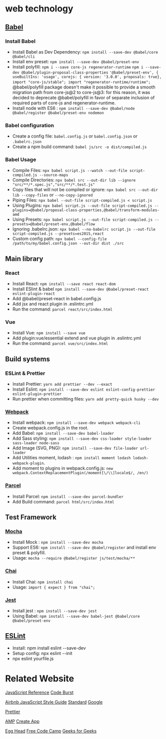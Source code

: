 # web technology

## [Babel](https://babeljs.io)

### Install Babel

- Install Babel as Dev Dependency: `npm install --save-dev @babel/core @babel/cli`
- Install env preset: `npm install --save-dev @babel/preset-env`
- Install polyfill:
  `npm i --save core-js regenerator-runtime`
  `npm i --save-dev @babel/plugin-proposal-class-properties`
  `'@babel/preset-env', { useBuiltIns: 'usage', corejs: { version: '3.0.0', proposals: true},`
  `import "core-js/stable"; import "regenerator-runtime/runtime";`
  @babel/polyfill package doesn't make it possible to provide a smooth migration path from core-js@2 to core-js@3: for this reason, it was decided to deprecate @babel/polyfill in favor of separate inclusion of required parts of core-js and regenerator-runtime.
- Install node with ES6 : `npm install --save-dev @babel/node @babel/register @babel/preset-env nodemon`

### Babel configuration

- Create a config file: `babel.config.js` or `babel.config.json` or `.babelrc.json`
- Create a npm build command: `babel js/src -o dist/compiled.js`

### Babel Usage

- Compile Files: `npx babel script.js --watch --out-file script-compiled.js --source-maps`
- Compile Directories: `npx babel src --out-dir lib --ignore "src/**/*.spec.js","src/**/*.test.js"`
- Copy files that will not be compiled or ignore: `npx babel src --out-dir lib --copy-files` or `--no-copy-ignored`
- Piping Files: `npx babel --out-file script-compiled.js < script.js`
- Using Plugins: `npx babel script.js --out-file script-compiled.js --plugins=@babel/proposal-class-properties,@babel/transform-modules-amd`
- Using Presets: `npx babel script.js --out-file script-compiled.js --presets=@babel/preset-env,@babel/flow`
- Ignoring .babelrc.json: `npx babel --no-babelrc script.js --out-file script-compiled.js --presets=es2015,react`
- Custom config path: `npx babel --config-file /path/to/my/babel.config.json --out-dir dist ./src`

## Main library

### React

- Install React: `npm install --save react react-dom`
- Install ESlint & babel `npm install --save-dev @babel/preset-react eslint-plugin-react`
- Add @babel/preset-react in babel.config.js
- Add jsx and react plugin in .eslintrc.yml
- Run the command: `parcel react/src/index.html`

### Vue

- Install Vue: `npm install --save vue`
- Add plugin:vue/essential extend and vue plugin in .eslintrc.yml
- Run the command: `parcel vue/src/index.html`

## Build systems

### ESLint & Prettier

- Install Prettier: `yarn add prettier --dev --exact`
- Install Eslint: `npm install --save-dev eslint eslint-config-prettier eslint-plugin-prettier`
- Run prettier when committing files: `yarn add pretty-quick husky --dev`

### [Webpack](https://webpack.js.org/)

- Install webpack: `npm install --save-dev webpack webpack-cli`
- Create webpack.config.js in the root.
- Add Babel: `npm install --save-dev babel-loader`
- Add Sass styling: `npm install --save-dev css-loader style-loader sass-loader node-sass`
- Add Image (SVG, PNG): `npm install --save-dev file-loader url-loader`
- Add Utilities moment, lodash : `npm install moment lodash lodash-webpack-plugin`.
- Add moment to plugins in webpack.config.js: `new webpack.ContextReplacementPlugin(/moment[\/\\]locale$/, /en/)`

### [Parcel](https://parceljs.org)

- Install Parcel: `npm install --save-dev parcel-bundler`
- Add Build command: `parcel html/src/index.html`

## Test Framework

### [Mocha](https://mochajs.org/)

- Install Mock : `npm install --save-dev mocha`
- Support ES6: `npm install --save-dev @babel/register` and install env preset & polyfill.
- Usage: `mocha --require @babel/register js/test/mocha/**`

### [Chai](https://www.chaijs.com/)

- Install Chai: `npm install chai`
- Usage: `import { expect } from "chai";`

### [Jest](https://jestjs.io/)

- Install jest : `npm install --save-dev jest`
- Using Babel: `npm install --save-dev babel-jest @babel/core @babel/preset-env`

## [ESLint](https://eslint.org)

- Install: npm install eslint --save-dev
- Setup config: npx eslint --init
- npx eslint yourfile.js

# Related Website

[JavaScript Reference](https://developer.mozilla.org/en-US/docs/Web/JavaScript/Reference)
[Code Burst](https://codeburst.io)

[Airbnb JavaScript Style Guide](https://github.com/airbnb/javascript)
[Standard](https://github.com/standard/standard)
[Google](https://github.com/google/eslint-config-google)

[Prettier](https://prettier.io/)

[AMP](https://amp.dev)
[Create App](https://createapp.dev)

[Egg Head](https://egghead.io)
[Free Code Camp](https://guide.freecodecamp.org)
[Geeks for Geeks](https://www.geeksforgeeks.org)
